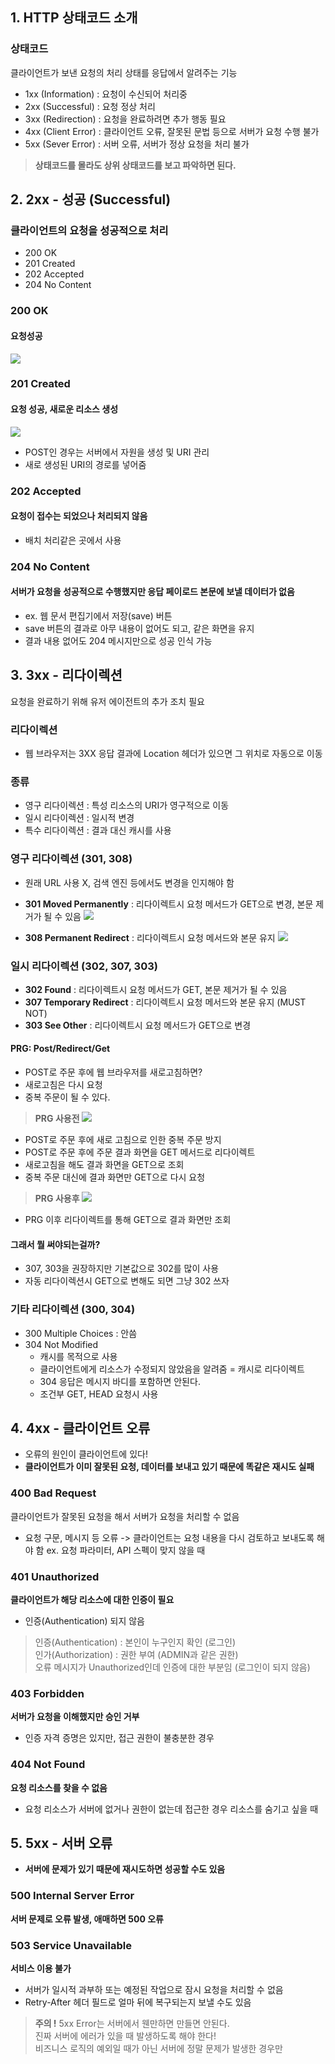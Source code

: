 ## 1. HTTP 상태코드 소개

### 상태코드
클라이언트가 보낸 요청의 처리 상태를 응답에서 알려주는 기능
- 1xx (Information) : 요청이 수신되어 처리중
- 2xx (Successful) : 요청 정상 처리 
- 3xx (Redirection) : 요청을 완료하려면 추가 행동 필요
- 4xx (Client Error) : 클라이언트 오류, 잘못된 문법 등으로 서버가 요청 수행 불가
- 5xx (Sever Error) : 서버 오류, 서버가 정상 요청을 처리 불가

> **상태코드를 몰라도 상위 상태코드를 보고 파악하면 된다.**


## 2. 2xx - 성공 (Successful)
### 클라이언트의 요청을 성공적으로 처리
- 200 OK
- 201 Created
- 202 Accepted
- 204 No Content 

### 200 OK
#### 요청성공
![](https://velog.velcdn.com/images/f1v3/post/9744afd5-4fd0-4daa-ae00-94c8671ba1a2/image.png)


### 201 Created
#### 요청 성공, 새로운 리소스 생성
![](https://velog.velcdn.com/images/f1v3/post/74d14620-eceb-4d1f-8360-6ba23ebba04c/image.png)
- POST인 경우는 서버에서 자원을 생성 및 URI 관리
- 새로 생성된 URI의 경로를 넣어줌

### 202 Accepted
#### 요청이 접수는 되었으나 처리되지 않음
- 배치 처리같은 곳에서 사용

### 204 No Content
#### 서버가 요청을 성공적으로 수행했지만 응답 페이로드 본문에 보낼 데이터가 없음
- ex. 웹 문서 편집기에서 저장(save) 버튼
- save 버튼의 결과로 아무 내용이 없어도 되고, 같은 화면을 유지
- 결과 내용 없어도 204 메시지만으로 성공 인식 가능



## 3. 3xx - 리다이렉션
요청을 완료하기 위해 유저 에이전트의 추가 조치 필요

### 리다이렉션
- 웹 브라우저는 3XX 응답 결과에 Location 헤더가 있으면 그 위치로 자동으로 이동
### 종류
- 영구 리다이렉션 : 특성 리소스의 URI가 영구적으로 이동
- 일시 리다이렉션 : 일시적 변경
- 특수 리다이렉션 : 결과 대신 캐시를 사용

### 영구 리다이렉션 (301, 308)
- 원래 URL 사용 X, 검색 엔진 등에서도 변경을 인지해야 함
- **301 Moved Permanently** : 리다이렉트시 요청 메서드가 GET으로 변경, 본문 제거가 될 수 있음
  ![](https://velog.velcdn.com/images/f1v3/post/80955580-42e5-4740-862a-e11bf4f145e7/image.png)

- **308 Permanent Redirect** : 리다이렉트시 요청 메서드와 본문 유지
  ![](https://velog.velcdn.com/images/f1v3/post/e6c97f55-878d-4eb4-a402-6126b601f030/image.png)

### 일시 리다이렉션 (302, 307, 303)
- **302 Found** : 리다이렉트시 요청 메서드가 GET, 본문 제거가 될 수 있음
- **307 Temporary Redirect** : 리다이렉트시 요청 메서드와 본문 유지 (MUST NOT)
- **303 See Other** : 리다이렉트시 요청 메서드가 GET으로 변경


#### PRG: Post/Redirect/Get
- POST로 주문 후에 웹 브라우저를 새로고침하면?
- 새로고침은 다시 요청
- 중복 주문이 될 수 있다.

> **PRG 사용전** 
> ![](https://velog.velcdn.com/images/f1v3/post/8a6c75ab-8022-45f2-96ff-a1a68d507ec8/image.png)

- POST로 주문 후에 새로 고침으로 인한 중복 주문 방지
- POST로 주문 후에 주문 결과 화면을 GET 메서드로 리다이렉트
- 새로고침을 해도 결과 화면을 GET으로 조회
- 중복 주문 대신에 결과 화면만 GET으로 다시 요청

> **PRG 사용후** 
>![](https://velog.velcdn.com/images/f1v3/post/a98a3a25-9971-456a-b4a7-0882f09d6971/image.png)

- PRG 이후 리다이렉트를 통해 GET으로 결과 화면만 조회


#### 그래서 뭘 써야되는걸까?
- 307, 303을 권장하지만 기본값으로 302를 많이 사용
- 자동 리다이렉션시 GET으로 변해도 되면 그냥 302 쓰자


### 기타 리다이렉션 (300, 304)
- 300 Multiple Choices : 안씀
- 304 Not Modified
  - 캐시를 목적으로 사용
  - 클라이언트에게 리소스가 수정되지 않았음을 알려줌 = 캐시로 리다이렉트
  - 304 응답은 메시지 바디를 포함하면 안된다.
  - 조건부 GET, HEAD 요청시 사용

## 4. 4xx - 클라이언트 오류
- 오류의 원인이 클라이언트에 있다!
- **클라이언트가 이미 잘못된 요청, 데이터를 보내고 있기 때문에 똑같은 재시도 실패**

### 400 Bad Request
클라이언트가 잘못된 요청을 해서 서버가 요청을 처리할 수 없음
- 요청 구문, 메시지 등 오류 -> 클라이언트는 요청 내용을 다시 검토하고 보내도록 해야 함
  ex. 요청 파라미터, API 스펙이 맞지 않을 때

### 401 Unauthorized
**클라이언트가 해당 리소스에 대한 인증이 필요**
- 인증(Authentication) 되지 않음  
> 인증(Authentication) : 본인이 누구인지 확인 (로그인)  
> 인가(Authorization) : 권한 부여 (ADMIN과 같은 권한)  
> 오류 메시지가 Unauthorized인데 인증에 대한 부분임 (로그인이 되지 않음)  

### 403 Forbidden
**서버가 요청을 이해했지만 승인 거부**
- 인증 자격 증명은 있지만, 접근 권한이 불충분한 경우

### 404 Not Found
**요청 리소스를 찾을 수 없음**
- 요청 리소스가 서버에 없거나 권한이 없는데 접근한 경우 리소스를 숨기고 싶을 때


## 5. 5xx - 서버 오류
- **서버에 문제가 있기 때문에 재시도하면 성공할 수도 있음**

### 500 Internal Server Error
**서버 문제로 오류 발생, 애매하면 500 오류**

### 503 Service Unavailable
**서비스 이용 불가**
- 서버가 일시적 과부하 또는 예정된 작업으로 잠시 요청을 처리할 수 없음
- Retry-After 헤더 필드로 얼마 뒤에 복구되는지 보낼 수도 있음

> **주의 !**
> 5xx Error는 서버에서 웬만하면 만들면 안된다.  
> 진짜 서버에 에러가 있을 때 발생하도록 해야 한다!  
> 비즈니스 로직의 예외일 때가 아닌 서버에 정말 문제가 발생한 경우만  
